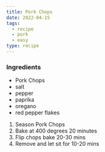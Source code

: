 ```yaml
---
title: Pork Chops
date: 2022-04-15
tags:
  - recipe
  - pork
  - easy
type: recipe
---
```


### Ingredients

- Pork Chops
- salt
- pepper
- paprika
- oregano
- red pepper flakes

1. Season Pork Chops
2. Bake at 400 degrees 20 minutes
3. Flip chops bake 20-30 mins
4. Remove and let sit for 10-20 mins
